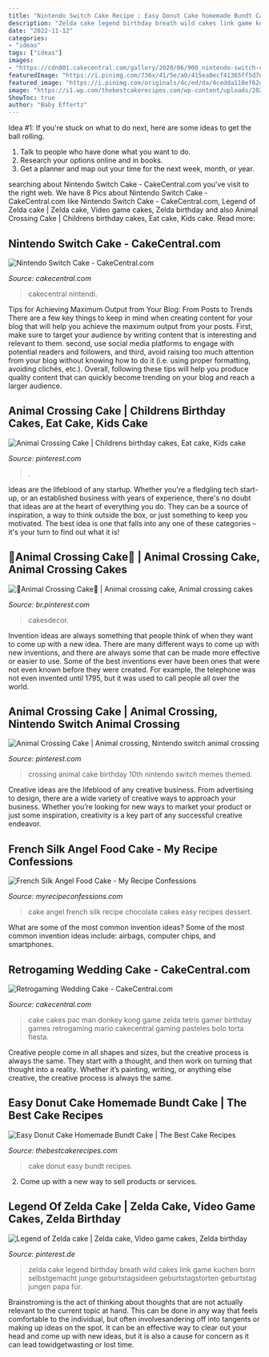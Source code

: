 ```yaml
---
title: "Nintendo Switch Cake Recipe : Easy Donut Cake homemade Bundt Cake"
description: "Zelda cake legend birthday breath wild cakes link game kuchen born selbstgemacht junge geburtstagsideen geburtstagstorten geburtstag jungen papa für"
date: "2022-11-12"
categories:
- "ideas"
tags: ["ideas"]
images:
- "https://cdn001.cakecentral.com/gallery/2020/06/900_nintendo-switch-cake-99991943gzZ.jpg"
featuredImage: "https://i.pinimg.com/736x/41/5e/a0/415ea0ecf41365ff5d7d1baf1ca9805c.jpg"
featured_image: "https://i.pinimg.com/originals/4c/ed/da/4cedda118ef62c78f08476879f3eb3b1.jpg"
image: "https://i1.wp.com/thebestcakerecipes.com/wp-content/uploads/2020/11/donut-cake-1200-1.jpg?fit=1200%2C1804&amp;ssl=1"
ShowToc: true
author: "Baby Effertz"
---
```



Idea #1:
If you're stuck on what to do next, here are some ideas to get the ball rolling.
1. Talk to people who have done what you want to do.
2. Research your options online and in books.
3. Get a planner and map out your time for the next week, month, or year.

	

		
searching about Nintendo Switch Cake - CakeCentral.com you've visit to the right web. We have 8 Pics about Nintendo Switch Cake - CakeCentral.com like Nintendo Switch Cake - CakeCentral.com, Legend of Zelda cake | Zelda cake, Video game cakes, Zelda birthday and also Animal Crossing Cake | Childrens birthday cakes, Eat cake, Kids cake. Read more:
		
    
## Nintendo Switch Cake - CakeCentral.com

<img loading=lazy src="https://cdn001.cakecentral.com/gallery/2020/06/900_nintendo-switch-cake-99991943gzZ.jpg" onerror="this.onerror=null;this.src='https://tse3.mm.bing.net/th?id=OIP.dBd151kkK_12KwMKkbscawHaFA&amp;pid=15.1';" alt="Nintendo Switch Cake - CakeCentral.com">

_Source: cakecentral.com_

>cakecentral nintendi. 

	

Tips for Achieving Maximum Output from Your Blog: From Posts to Trends
There are a few key things to keep in mind when creating content for your blog that will help you achieve the maximum output from your posts. First, make sure to target your audience by writing content that is interesting and relevant to them. second, use social media platforms to engage with potential readers and followers, and third, avoid raising too much attention from your blog without knowing how to do it (i.e. using proper formatting, avoiding clichés, etc.). Overall, following these tips will help you produce quality content that can quickly become trending on your blog and reach a larger audience.

    
## Animal Crossing Cake | Childrens Birthday Cakes, Eat Cake, Kids Cake

<img loading=lazy src="https://i.pinimg.com/originals/4c/ed/da/4cedda118ef62c78f08476879f3eb3b1.jpg" onerror="this.onerror=null;this.src='https://tse1.mm.bing.net/th?id=OIP.zGlESKtDo25n9gQPQwxASAHaIr&amp;pid=15.1';" alt="Animal Crossing Cake | Childrens birthday cakes, Eat cake, Kids cake">

_Source: pinterest.com_

>. 

	

Ideas are the lifeblood of any startup. Whether you're a fledgling tech start-up, or an established business with years of experience, there's no doubt that ideas are at the heart of everything you do. They can be a source of inspiration, a way to think outside the box, or just something to keep you motivated. The best idea is one that falls into any one of these categories – it's your turn to find out what it is!

    
## 🌼Animal Crossing Cake🌼 | Animal Crossing Cake, Animal Crossing Cakes

<img loading=lazy src="https://i.pinimg.com/originals/3c/a2/26/3ca2264e315e667a319ff31b82690993.jpg" onerror="this.onerror=null;this.src='https://tse2.mm.bing.net/th?id=OIP.KIuoGB6xX0Dw-DlbtRsargHaJ4&amp;pid=15.1';" alt="🌼Animal Crossing Cake🌼 | Animal crossing cake, Animal crossing cakes">

_Source: br.pinterest.com_

>cakesdecor. 

	

Invention ideas are always something that people think of when they want to come up with a new idea. There are many different ways to come up with new inventions, and there are always some that can be made more effective or easier to use. Some of the best inventions ever have been ones that were not even known before they were created. For example, the telephone was not even invented until 1795, but it was used to call people all over the world.

    
## Animal Crossing Cake | Animal Crossing, Nintendo Switch Animal Crossing

<img loading=lazy src="https://i.pinimg.com/originals/a7/de/01/a7de011c04e175158490a2109d0be991.jpg" onerror="this.onerror=null;this.src='https://tse2.mm.bing.net/th?id=OIP.UqosCEcOWlczo63dhV1cXAHaNK&amp;pid=15.1';" alt="Animal Crossing Cake | Animal crossing, Nintendo switch animal crossing">

_Source: pinterest.com_

>crossing animal cake birthday 10th nintendo switch memes themed. 

	

Creative ideas are the lifeblood of any creative business. From advertising to design, there are a wide variety of creative ways to approach your business. Whether you’re looking for new ways to market your product or just some inspiration, creativity is a key part of any successful creative endeavor.

    
## French Silk Angel Food Cake - My Recipe Confessions

<img loading=lazy src="https://myrecipeconfessions.com/wp-content/uploads/2016/05/French-Silk-Angel-Food-Cake-Recipe.jpg" onerror="this.onerror=null;this.src='https://tse3.mm.bing.net/th?id=OIP.ufVFX3_KZdEDFOQbfIcBVgHaLM&amp;pid=15.1';" alt="French Silk Angel Food Cake - My Recipe Confessions">

_Source: myrecipeconfessions.com_

>cake angel french silk recipe chocolate cakes easy recipes dessert. 

	

What are some of the most common invention ideas?
Some of the most common invention ideas include: airbags, computer chips, and smartphones.

    
## Retrogaming Wedding Cake - CakeCentral.com

<img loading=lazy src="https://cdn001.cakecentral.com/gallery/2015/03/900_882544PsVE_retrogaming-wedding-cake.jpg" onerror="this.onerror=null;this.src='https://tse1.mm.bing.net/th?id=OIP.XwPTMa9djRQy4RbmO64qbwHaJg&amp;pid=15.1';" alt="Retrogaming Wedding Cake - CakeCentral.com">

_Source: cakecentral.com_

>cake cakes pac man donkey kong game zelda tetris gamer birthday games retrogaming mario cakecentral gaming pasteles bolo torta fiesta. 

	

Creative people come in all shapes and sizes, but the creative process is always the same. They start with a thought, and then work on turning that thought into a reality. Whether it’s painting, writing, or anything else creative, the creative process is always the same.

    
## Easy Donut Cake Homemade Bundt Cake | The Best Cake Recipes

<img loading=lazy src="https://i1.wp.com/thebestcakerecipes.com/wp-content/uploads/2020/11/donut-cake-1200-1.jpg?fit=1200%2C1804&amp;ssl=1" onerror="this.onerror=null;this.src='https://tse4.mm.bing.net/th?id=OIP.7MxtzO_s-ucUGFZOMpDiLQHaLI&amp;pid=15.1';" alt="Easy Donut Cake Homemade Bundt Cake | The Best Cake Recipes">

_Source: thebestcakerecipes.com_

>cake donut easy bundt recipes. 

	

2. Come up with a new way to sell products or services.

    
## Legend Of Zelda Cake | Zelda Cake, Video Game Cakes, Zelda Birthday

<img loading=lazy src="https://i.pinimg.com/736x/41/5e/a0/415ea0ecf41365ff5d7d1baf1ca9805c.jpg" onerror="this.onerror=null;this.src='https://tse4.mm.bing.net/th?id=OIP.aN78Xo-MpvRC5xSoSpEAtAHaJP&amp;pid=15.1';" alt="Legend of Zelda cake | Zelda cake, Video game cakes, Zelda birthday">

_Source: pinterest.de_

>zelda cake legend birthday breath wild cakes link game kuchen born selbstgemacht junge geburtstagsideen geburtstagstorten geburtstag jungen papa für. 

	

Brainstroming is the act of thinking about thoughts that are not actually relevant to the current topic at hand. This can be done in any way that feels comfortable to the individual, but often involvesandering off into tangents or making up ideas on the spot. It can be an effective way to clear out your head and come up with new ideas, but it is also a cause for concern as it can lead towidgetwasting or lost time.

